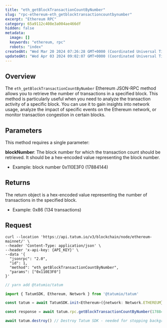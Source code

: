 ```yaml
---
title: "eth_getBlockTransactionCountByNumber"
slug: "rpc-ethereum-eth_getblocktransactioncountbynumber"
excerpt: "Ethereum RPC"
category: 65a9112c408e3a004ae466df
hidden: false
metadata: 
  image: []
  keywords: "ethereum, rpc"
  robots: "index"
createdAt: "Wed Mar 20 2024 07:26:28 GMT+0000 (Coordinated Universal Time)"
updatedAt: "Wed Apr 03 2024 09:02:07 GMT+0000 (Coordinated Universal Time)"
---
```

## Overview

The `eth_getBlockTransactionCountByNumber` Ethereum JSON-RPC method allows you to retrieve the number of transactions in a specified block. This method is particularly useful when you need to analyze the transaction activity of a specific block. You can use it to gain insights into network usage, analyze the impact of specific events on the Ethereum network, or monitor transaction congestion in certain blocks.

## Parameters

This method requires a single parameter:

**blockNumber**: The block number for which the transaction count should be retrieved. It should be a hex-encoded value representing the block number.

- Example: block number 0x110E3F0 (17884144)

## Returns

The return object is a hex-encoded value representing the number of transactions in the specified block.

- Example:  0x86 (134 transactions)

## Request

```curl cURL
curl --location 'https://api.tatum.io/v3/blockchain/node/ethereum-mainnet/' \
--header 'Content-Type: application/json' \
--header 'x-api-key: {API_KEY}' \
--data '{
  "jsonrpc": "2.0",
  "id": 1,
  "method": "eth_getBlockTransactionCountByNumber",
  "params": ["0x110E3F0"]
}'
```
```typescript JS SDK
// yarn add @tatumio/tatum

import { TatumSDK, Ethereum, Network } from '@tatumio/tatum'

const tatum = await TatumSDK.init<Ethereum>({network: Network.ETHEREUM})

const response = await tatum.rpc.getBlockTransactionCountByNumber(17884144)

await tatum.destroy() // Destroy Tatum SDK - needed for stopping background jobs
```
